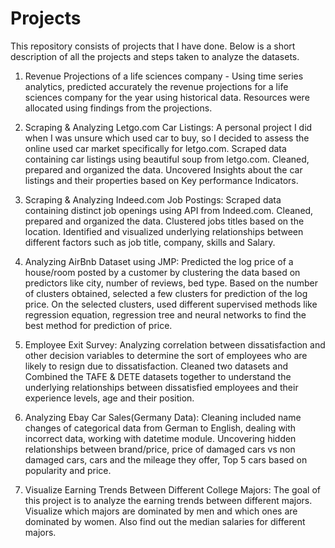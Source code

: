 # Projects

This repository consists of projects that I have done. Below is a short description of all the projects and steps taken to analyze the datasets.

1. Revenue Projections of a life sciences company - Using time series analytics, predicted accurately the revenue projections for a life sciences company for the year using historical data. Resources were allocated using findings from the projections.

2. Scraping & Analyzing Letgo.com Car Listings: A personal project I did when I was unsure which used car to buy, so I decided to assess the online used car market specifically for letgo.com. Scraped data containing car listings using beautiful soup from letgo.com. Cleaned, prepared and organized the data. Uncovered Insights about the car listings and their properties based on Key performance Indicators. 

3. Scraping & Analyzing Indeed.com Job Postings: Scraped data containing distinct job openings using API from Indeed.com. Cleaned, prepared and organized the data. Clustered jobs titles based on the location. Identified and visualized underlying relationships between different factors such as job title, company,  skills and Salary.

4. Analyzing AirBnb Dataset using JMP: Predicted the log price of a house/room posted by a customer by clustering the data based on predictors like city, number of reviews, bed type. Based on the number of clusters obtained, selected a few clusters for prediction of the log price. On the selected clusters, used different supervised methods like regression equation, regression tree and neural networks to find the best method for prediction of price.

5. Employee Exit Survey: Analyzing correlation between dissatisfaction and other decision variables to determine the sort of employees who are likely to resign due to dissatisfaction. Cleaned two datasets and Combined the TAFE & DETE datasets together to understand the underlying relationships between dissatisfied employees and their experience levels, age and their position.

6. Analyzing Ebay Car Sales(Germany Data): Cleaning included name changes of categorical data from German to English, dealing with incorrect data, working with datetime module. Uncovering hidden relationships between brand/price, price of damaged cars vs non damaged cars, cars and the mileage they offer, Top 5 cars based on popularity and price.

7. Visualize Earning Trends Between Different College Majors: The goal of this project is to analyze the earning trends between different majors. Visualize which majors are dominated by men and which ones are dominated by women. Also find out the median salaries for different majors. 


